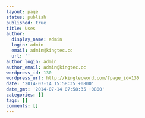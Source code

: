 ```yaml
---
layout: page
status: publish
published: true
title: Uses
author:
  display_name: admin
  login: admin
  email: admin@kingtec.cc
  url: ''
author_login: admin
author_email: admin@kingtec.cc
wordpress_id: 130
wordpress_url: http://kingtecword.com/?page_id=130
date: '2014-07-14 15:58:35 +0800'
date_gmt: '2014-07-14 07:58:35 +0800'
categories: []
tags: []
comments: []
---
```


